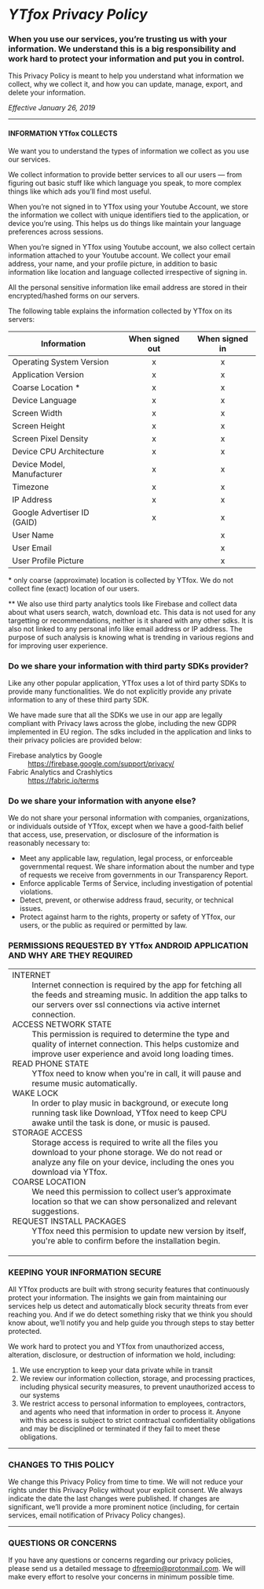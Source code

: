 

</head>
  <body>
    <div class="container-lg px-3 my-5 markdown-body">
      <h1 id="YTfox-privacy-policy"><em>YTfox Privacy Policy</em></h1>

<h3 id="when-you-use-our-services-youre-trusting-us-with-your-information-we-understand-this-is-a-big-responsibility-and-work-hard-to-protect-your-information-and-put-you-in-control">When you use our services, you’re trusting us with your information. We understand this is a big responsibility and work hard to protect your information and put you in control.<a class="anchorjs-link " href="https://khang-nt.github.io/YTfox/privacy_policy#when-you-use-our-services-youre-trusting-us-with-your-information-we-understand-this-is-a-big-responsibility-and-work-hard-to-protect-your-information-and-put-you-in-control" aria-label="Anchor" data-anchorjs-icon="" style="font: 1em / 1 anchorjs-icons; padding-left: 0.375em;"></a></h3>

<p>This Privacy Policy is meant to help you understand what information we collect, why we collect it, and how you can update, manage, export, and delete your information.</p>

<p><em>Effective January 26, 2019</em></p>

<hr>

<h4 id="information-YTfox-collects">INFORMATION YTfox COLLECTS<a class="anchorjs-link " href="https://khang-nt.github.io/YTfox/privacy_policy#information-YTfox-collects" aria-label="Anchor" data-anchorjs-icon="" style="font: 1em / 1 anchorjs-icons; padding-left: 0.375em;"></a></h4>

<p>We want you to understand the types of information we collect as you use our services.</p>

<p>We collect information to provide better services to all our users — from figuring out basic stuff like which language you speak, to more complex things like which ads you’ll find most useful.</p>

<p>When you’re not signed in to YTfox using your Youtube Account, we store the information we collect with unique identifiers tied to the application, or device you’re using. This helps us do things like maintain your language preferences across sessions.</p>

<p>When you’re signed in YTfox using Youtube account, we also collect certain information attached to your Youtube account. We collect your email address, your name, and your profile picture, in addition to basic information like location and language collected irrespective of signing in.</p>

<p>All the personal sensitive information like email address are stored in their encrypted/hashed forms on our servers.</p>

<p>The following table explains the information collected by YTfox on its servers:</p>

<table>
  <thead>
    <tr>
      <th>Information</th>
      <th style="text-align: center">When signed out</th>
      <th style="text-align: center">When signed in</th>
    </tr>
  </thead>
  <tbody>
    <tr>
      <td>Operating System Version</td>
      <td style="text-align: center">x</td>
      <td style="text-align: center">x</td>
    </tr>
    <tr>
      <td>Application Version</td>
      <td style="text-align: center">x</td>
      <td style="text-align: center">x</td>
    </tr>
    <tr>
      <td>Coarse Location *</td>
      <td style="text-align: center">x</td>
      <td style="text-align: center">x</td>
    </tr>
    <tr>
      <td>Device Language</td>
      <td style="text-align: center">x</td>
      <td style="text-align: center">x</td>
    </tr>
    <tr>
      <td>Screen Width</td>
      <td style="text-align: center">x</td>
      <td style="text-align: center">x</td>
    </tr>
    <tr>
      <td>Screen Height</td>
      <td style="text-align: center">x</td>
      <td style="text-align: center">x</td>
    </tr>
    <tr>
      <td>Screen Pixel Density</td>
      <td style="text-align: center">x</td>
      <td style="text-align: center">x</td>
    </tr>
    <tr>
      <td>Device CPU Architecture</td>
      <td style="text-align: center">x</td>
      <td style="text-align: center">x</td>
    </tr>
    <tr>
      <td>Device Model, Manufacturer</td>
      <td style="text-align: center">x</td>
      <td style="text-align: center">x</td>
    </tr>
    <tr>
      <td>Timezone</td>
      <td style="text-align: center">x</td>
      <td style="text-align: center">x</td>
    </tr>
    <tr>
      <td>IP Address</td>
      <td style="text-align: center">x</td>
      <td style="text-align: center">x</td>
    </tr>
    <tr>
      <td>Google Advertiser ID (GAID)</td>
      <td style="text-align: center">x</td>
      <td style="text-align: center">x</td>
    </tr>
    <tr>
      <td>User Name</td>
      <td style="text-align: center">&nbsp;</td>
      <td style="text-align: center">x</td>
    </tr>
    <tr>
      <td>User Email</td>
      <td style="text-align: center">&nbsp;</td>
      <td style="text-align: center">x</td>
    </tr>
    <tr>
      <td>User Profile Picture</td>
      <td style="text-align: center">&nbsp;</td>
      <td style="text-align: center">x</td>
    </tr>
  </tbody>
</table>

<p>* only coarse (approximate) location is collected by YTfox. We do not collect fine (exact) location of our users.</p>

<p>** We also use third party analytics tools like Firebase and collect data about what users search, watch, download etc. This data is not used for any targetting or recommendations, neither is it shared with any other sdks. It is also not linked to any personal info like email address or IP address. The purpose of such analysis is knowing what is trending in various regions and for improving user experience.</p>

<h3 id="do-we-share-your-information-with-third-party-sdks-provider">Do we share your information with third party SDKs provider?<a class="anchorjs-link " href="https://khang-nt.github.io/YTfox/privacy_policy#do-we-share-your-information-with-third-party-sdks-provider" aria-label="Anchor" data-anchorjs-icon="" style="font: 1em / 1 anchorjs-icons; padding-left: 0.375em;"></a></h3>

<p>Like any other popular application, YTfox uses a lot of third party SDKs to provide many functionalities. We do not explicitly provide any private information to any of these third party SDK.</p>

<p>We have made sure that all the SDKs we use in our app are legally compliant with Privacy laws across the globe, including the new GDPR implemented in EU region. The sdks included in the application and links to their privacy policies are provided below:</p>

<dl>
<dt>Firebase analytics by Google</dt>
<dd><a href="https://firebase.google.com/support/privacy/">https://firebase.google.com/support/privacy/</a></dd>
<dt>Fabric Analytics and Crashlytics</dt>
<dd><a href="https://fabric.io/terms">https://fabric.io/terms</a></dd>
</dl>

<h3 id="do-we-share-your-information-with-anyone-else">Do we share your information with anyone else?<a class="anchorjs-link " href="https://khang-nt.github.io/YTfox/privacy_policy#do-we-share-your-information-with-anyone-else" aria-label="Anchor" data-anchorjs-icon="" style="font: 1em / 1 anchorjs-icons; padding-left: 0.375em;"></a></h3>
<p>We do not share your personal information with companies, organizations, or individuals outside of YTfox, except when we have a good-faith belief that access, use, preservation, or disclosure of the information is reasonably necessary to:</p>

<ul>
  <li>Meet any applicable law, regulation, legal process, or enforceable governmental request. We share information about the number and type of requests we receive from governments in our Transparency Report.</li>
  <li>Enforce applicable Terms of Service, including investigation of potential violations.</li>
  <li>Detect, prevent, or otherwise address fraud, security, or technical issues.</li>
  <li>Protect against harm to the rights, property or safety of YTfox, our users, or the public as required or permitted by law.</li>
</ul>

<h3 id="permissions-requested-by-YTfox-android-application-and-why-are-they-required">PERMISSIONS REQUESTED BY YTfox ANDROID APPLICATION AND WHY ARE THEY REQUIRED <a class="anchorjs-link " href="https://khang-nt.github.io/YTfox/privacy_policy#permissions-requested-by-YTfox-android-application-and-why-are-they-required" aria-label="Anchor" data-anchorjs-icon="" style="font: 1em / 1 anchorjs-icons; padding-left: 0.375em;"></a></h3>
<table>
	<tbody><tr>
	<td>
		<dl>
		<dt>INTERNET</dt>
		<dd>Internet connection is required by the app for fetching all the feeds and streaming music. In addition the app talks to our servers over ssl connections via active internet connection.</dd>
		<dt>ACCESS NETWORK STATE</dt>
		<dd>This permission is required to determine the type and quality of internet connection. This helps customize and improve user experience and avoid long loading times.</dd>
		<dt>READ PHONE STATE</dt>
		<dd>YTfox need to know when you're in call, it will pause and resume music automatically.</dd>
		<dt>WAKE LOCK</dt>
		<dd>In order to play music in background, or execute long running task like Download, YTfox need to keep CPU awake until the task is done, or music is paused.</dd>
		<dt>STORAGE ACCESS</dt>
		<dd>Storage access is required to write all the files you download to your phone storage. We do not read or analyze any file on your device, including the ones you download via YTfox.</dd>
		<dt>COARSE LOCATION</dt>
		<dd>We need this permission to collect user’s approximate location so that we can show personalized and relevant suggestions.</dd>
		<dt>REQUEST INSTALL PACKAGES</dt>
		<dd>YTfox need this permision to update new version by itself, you're able to confirm before the installation begin.</dd>
		</dl>
	</td>
	</tr>
</tbody></table>

<h3 id="keeping-your-information-secure">KEEPING YOUR INFORMATION SECURE<a class="anchorjs-link " href="https://khang-nt.github.io/YTfox/privacy_policy#keeping-your-information-secure" aria-label="Anchor" data-anchorjs-icon="" style="font: 1em / 1 anchorjs-icons; padding-left: 0.375em;"></a></h3>
<p>All YTfox products are built with strong security features that continuously protect your information. The insights we gain from maintaining our services help us detect and automatically block security threats from ever reaching you. And if we do detect something risky that we think you should know about, we’ll notify you and help guide you through steps to stay better protected.</p>

<p>We work hard to protect you and YTfox from unauthorized access, alteration, disclosure, or destruction of information we hold, including:</p>

<ol>
  <li>We use encryption to keep your data private while in transit</li>
  <li>We review our information collection, storage, and processing practices, including physical security measures, to prevent unauthorized access to our systems</li>
  <li>We restrict access to personal information to employees, contractors, and agents who need that information in order to process it. Anyone with this access is subject to strict contractual confidentiality obligations and may be disciplined or terminated if they fail to meet these obligations.</li>
</ol>

<hr>

<h3 id="changes-to-this-policy">CHANGES TO THIS POLICY<a class="anchorjs-link " href="https://khang-nt.github.io/YTfox/privacy_policy#changes-to-this-policy" aria-label="Anchor" data-anchorjs-icon="" style="font: 1em / 1 anchorjs-icons; padding-left: 0.375em;"></a></h3>
<p>We change this Privacy Policy from time to time. We will not reduce your rights under this Privacy Policy without your explicit consent. We always indicate the date the last changes were published. If changes are significant, we’ll provide a more prominent notice (including, for certain services, email notification of Privacy Policy changes).</p>

<hr>

<h3 id="questions-or-concerns">QUESTIONS OR CONCERNS<a class="anchorjs-link " href="https://khang-nt.github.io/YTfox/privacy_policy#questions-or-concerns" aria-label="Anchor" data-anchorjs-icon="" style="font: 1em / 1 anchorjs-icons; padding-left: 0.375em;"></a></h3>
<p>If you have any questions or concerns regarding our privacy policies, please send us a detailed message to <a href="mailto:dfreemio@protonmail.com">dfreemio@protonmail.com</a>. We will make every effort to resolve your concerns in minimum possible time.
<br><br><br></p>




  

</body></html>
